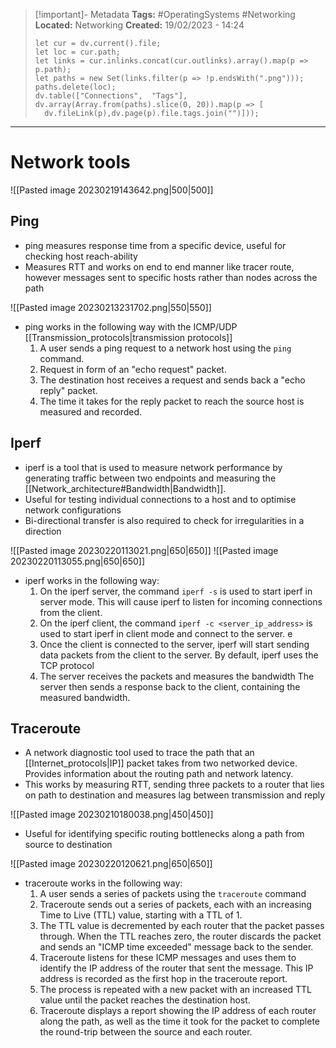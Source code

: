 > [!important]- Metadata
> **Tags:** #OperatingSystems #Networking 
> **Located:** Networking
> **Created:** 19/02/2023 - 14:24
> ```dataviewjs
>let cur = dv.current().file;
>let loc = cur.path;
>let links = cur.inlinks.concat(cur.outlinks).array().map(p => p.path);
>let paths = new Set(links.filter(p => !p.endsWith(".png")));
>paths.delete(loc);
>dv.table(["Connections",  "Tags"], dv.array(Array.from(paths).slice(0, 20)).map(p => [
>   dv.fileLink(p),dv.page(p).file.tags.join("")]));
> ```

___
# Network tools

![[Pasted image 20230219143642.png|500|500]]

## Ping
- ping measures response time from a specific device, useful for checking host reach-ability
- Measures RTT and works on end to end manner like tracer route, however messages sent to specific hosts rather than nodes across the path

![[Pasted image 20230213231702.png|550|550]]

- ping works in the following way with the ICMP/UDP [[Transmission_protocols|transmission protocols]]
	1.  A user sends a ping request to a network host using the `ping` command.
	2.  Request in form of an "echo request" packet.
	3.  The destination host receives a request and sends back a "echo reply" packet.
	4.  The time it takes for the reply packet to reach the source host is measured and recorded.

## Iperf
- iperf is a tool that is used to measure network performance by generating traffic between two endpoints and measuring the [[Network_architecture#Bandwidth|Bandwidth]].
- Useful for testing individual connections to a host and to optimise network configurations 
- Bi-directional transfer is also required to check for irregularities in a direction

![[Pasted image 20230220113021.png|650|650]]
![[Pasted image 20230220113055.png|650|650]]

- iperf works in the following way:
	1. On the iperf server,  the command `iperf -s` is used to start iperf in server mode. This will cause iperf to listen for incoming connections from the client.
	2. On the iperf client, the command `iperf -c <server_ip_address>` is used to start iperf in client mode and connect to the server. e 
	3. Once the client is connected to the server, iperf will start sending data packets from the client to the server. By default, iperf uses the TCP protocol
	4. The server receives the packets and measures the bandwidth  The server then sends a response back to the client, containing the measured bandwidth. 


## Traceroute
- A network diagnostic tool used to trace the path that an [[Internet_protocols|IP]] packet takes from two networked device. Provides information about the routing path and network latency.
- This works by measuring RTT, sending three packets to a router that lies on path to destination and measures lag between transmission and reply

![[Pasted image 20230210180038.png|450|450]]

- Useful for identifying specific routing bottlenecks along a path from source to destination 

![[Pasted image 20230220120621.png|650|650]]

- traceroute works in the following way:
	 1. A user sends a series of packets using the `traceroute` command
	 2. Traceroute sends out a series of packets, each with an increasing Time to Live (TTL) value, starting with a TTL of 1.
	 3. The TTL value is decremented by each router that the packet passes through. When the TTL reaches zero, the router discards the packet and sends an "ICMP time exceeded" message back to the sender.
	 4. Traceroute listens for these ICMP messages and uses them to identify the IP address of the router that sent the message. This IP address is recorded as the first hop in the traceroute report.
	 5. The process is repeated with a new packet with an increased TTL value until the packet reaches the destination host.
	 6. Traceroute displays a report showing the IP address of each router along the path, as well as the time it took for the packet to complete the round-trip between the source and each router.
